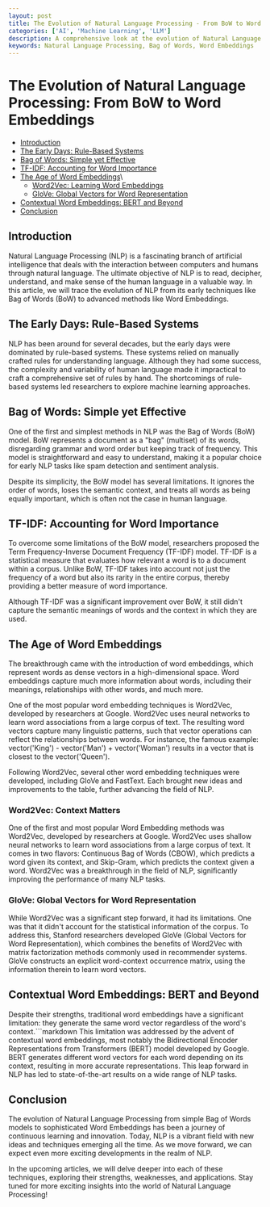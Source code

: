 ```yaml
---
layout: post
title: The Evolution of Natural Language Processing - From BoW to Word Embeddings
categories: ['AI', 'Machine Learning', 'LLM']
description: A comprehensive look at the evolution of Natural Language Processing, tracing its journey from Bag of Words models to sophisticated Word Embeddings.
keywords: Natural Language Processing, Bag of Words, Word Embeddings
---
```

# The Evolution of Natural Language Processing: From BoW to Word Embeddings

- [Introduction](#introduction)
- [The Early Days: Rule-Based Systems](#the-early-days-rule-based-systems)
- [Bag of Words: Simple yet Effective](#bag-of-words-simple-yet-effective)
- [TF-IDF: Accounting for Word Importance](#tf-idf-accounting-for-word-importance)
- [The Age of Word Embeddings](#the-age-of-word-embeddings)\
  - [Word2Vec: Learning Word Embeddings](#word2vec-learning-word-embeddings)
  - [GloVe: Global Vectors for Word Representation](#glove-global-vectors-for-word-representation)
- [Contextual Word Embeddings: BERT and Beyond](#contextual-word-embeddings-bert-and-beyond)
- [Conclusion](#conclusion)


## Introduction
Natural Language Processing (NLP) is a fascinating branch of artificial intelligence that deals with the interaction between computers and humans through natural language. The ultimate objective of NLP is to read, decipher, understand, and make sense of the human language in a valuable way. In this article, we will trace the evolution of NLP from its early techniques like Bag of Words (BoW) to advanced methods like Word Embeddings.

## The Early Days: Rule-Based Systems
NLP has been around for several decades, but the early days were dominated by rule-based systems. These systems relied on manually crafted rules for understanding language. Although they had some success, the complexity and variability of human language made it impractical to craft a comprehensive set of rules by hand. The shortcomings of rule-based systems led researchers to explore machine learning approaches.

## Bag of Words: Simple yet Effective
One of the first and simplest methods in NLP was the Bag of Words (BoW) model. BoW represents a document as a "bag" (multiset) of its words, disregarding grammar and word order but keeping track of frequency. This model is straightforward and easy to understand, making it a popular choice for early NLP tasks like spam detection and sentiment analysis.

Despite its simplicity, the BoW model has several limitations. It ignores the order of words, loses the semantic context, and treats all words as being equally important, which is often not the case in human language.

## TF-IDF: Accounting for Word Importance
To overcome some limitations of the BoW model, researchers proposed the Term Frequency-Inverse Document Frequency (TF-IDF) model. TF-IDF is a statistical measure that evaluates how relevant a word is to a document within a corpus. Unlike BoW, TF-IDF takes into account not just the frequency of a word but also its rarity in the entire corpus, thereby providing a better measure of word importance.

Although TF-IDF was a significant improvement over BoW, it still didn't capture the semantic meanings of words and the context in which they are used.

## The Age of Word Embeddings
The breakthrough came with the introduction of word embeddings, which represent words as dense vectors in a high-dimensional space. Word embeddings capture much more information about words, including their meanings, relationships with other words, and much more.

One of the most popular word embedding techniques is Word2Vec, developed by researchers at Google. Word2Vec uses neural networks to learn word associations from a large corpus of text. The resulting word vectors capture many linguistic patterns, such that vector operations can reflect the relationships between words. For instance, the famous example: vector('King') - vector('Man') + vector('Woman') results in a vector that is closest to the vector('Queen').

Following Word2Vec, several other word embedding techniques were developed, including GloVe and FastText. Each brought new ideas and improvements to the table, further advancing the field of NLP.

### Word2Vec: Context Matters
One of the first and most popular Word Embedding methods was Word2Vec, developed by researchers at Google. Word2Vec uses shallow neural networks to learn word associations from a large corpus of text. It comes in two flavors: Continuous Bag of Words (CBOW), which predicts a word given its context, and Skip-Gram, which predicts the context given a word. Word2Vec was a breakthrough in the field of NLP, significantly improving the performance of many NLP tasks.

### GloVe: Global Vectors for Word Representation
While Word2Vec was a significant step forward, it had its limitations. One was that it didn't account for the statistical information of the corpus. To address this, Stanford researchers developed GloVe (Global Vectors for Word Representation), which combines the benefits of Word2Vec with matrix factorization methods commonly used in recommender systems. GloVe constructs an explicit word-context occurrence matrix, using the information therein to learn word vectors.

## Contextual Word Embeddings: BERT and Beyond
Despite their strengths, traditional word embeddings have a significant limitation: they generate the same word vector regardless of the word's context.```markdown
This limitation was addressed by the advent of contextual word embeddings, most notably the Bidirectional Encoder Representations from Transformers (BERT) model developed by Google. BERT generates different word vectors for each word depending on its context, resulting in more accurate representations. This leap forward in NLP has led to state-of-the-art results on a wide range of NLP tasks.

## Conclusion
The evolution of Natural Language Processing from simple Bag of Words models to sophisticated Word Embeddings has been a journey of continuous learning and innovation. Today, NLP is a vibrant field with new ideas and techniques emerging all the time. As we move forward, we can expect even more exciting developments in the realm of NLP.

In the upcoming articles, we will delve deeper into each of these techniques, exploring their strengths, weaknesses, and applications. Stay tuned for more exciting insights into the world of Natural Language Processing!
